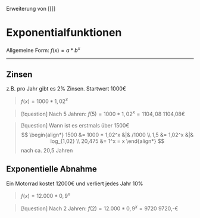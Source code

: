 Erweiterung von [[]]
# Exponentialfunktionen
Allgemeine Form: $f(x) = a*b^x$

---
## Zinsen
z.B. pro Jahr gibt es 2% Zinsen. Startwert 1000€

> $f(x)=1000*1,02^x$


> [!question] Nach 5 Jahren:
> $f(5)=1000*1,02^x=1104,08$
> 1104,08€

> [!question] Wann ist es erstmals über 1500€
> $$
> \begin{align*}
> 	1500 &= 1000 * 1,02^x &|& /1000 \\
> 	1,5 &= 1,02^x &|& log_{1,02} \\
> 	20,475 &= 1^x = x
> \end{align*}
> $$
> nach ca. 20,5 Jahren

## Exponentielle Abnahme
Ein Motorrad kostet 12000€ und verliert jedes Jahr 10%

> $f(x) = 12.000 * 0,9^x$

> [!question] Nach 2 Jahren:
> $f(2)=12.000*0,9^x=9720$
> 9720,-€

